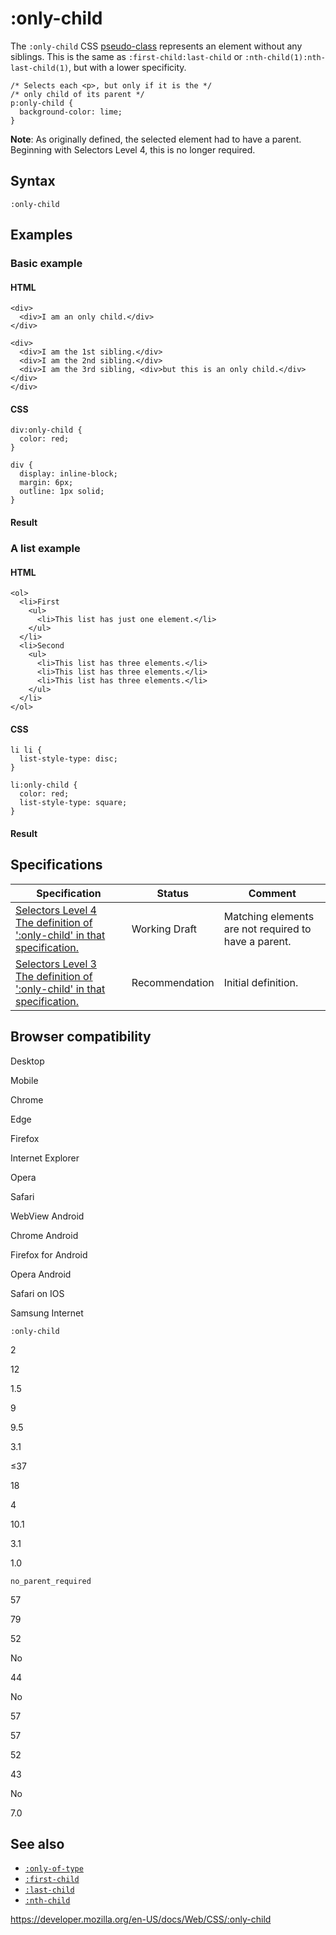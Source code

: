 # :only-child

The `:only-child` CSS [pseudo-class](pseudo-classes) represents an element without any siblings. This is the same as `:first-child:last-child` or `:nth-child(1):nth-last-child(1)`, but with a lower specificity.

    /* Selects each <p>, but only if it is the */
    /* only child of its parent */
    p:only-child {
      background-color: lime;
    }

**Note**: As originally defined, the selected element had to have a parent. Beginning with Selectors Level 4, this is no longer required.

## Syntax

    :only-child

## Examples

### Basic example

#### HTML

    <div>
      <div>I am an only child.</div>
    </div>

    <div>
      <div>I am the 1st sibling.</div>
      <div>I am the 2nd sibling.</div>
      <div>I am the 3rd sibling, <div>but this is an only child.</div></div>
    </div>

#### CSS

    div:only-child {
      color: red;
    }

    div {
      display: inline-block;
      margin: 6px;
      outline: 1px solid;
    }

#### Result

### A list example

#### HTML

    <ol>
      <li>First
        <ul>
          <li>This list has just one element.</li>
        </ul>
      </li>
      <li>Second
        <ul>
          <li>This list has three elements.</li>
          <li>This list has three elements.</li>
          <li>This list has three elements.</li>
        </ul>
      </li>
    </ol>

#### CSS

    li li {
      list-style-type: disc;
    }

    li:only-child {
      color: red;
      list-style-type: square;
    }

#### Result

## Specifications

<table><thead><tr class="header"><th>Specification</th><th>Status</th><th>Comment</th></tr></thead><tbody><tr class="odd"><td><a href="https://drafts.csswg.org/selectors-4/#only-child-pseudo">Selectors Level 4<br />
<span class="small">The definition of ':only-child' in that specification.</span></a></td><td><span class="spec-wd">Working Draft</span></td><td>Matching elements are not required to have a parent.</td></tr><tr class="even"><td><a href="https://drafts.csswg.org/selectors-3/#only-child-pseudo">Selectors Level 3<br />
<span class="small">The definition of ':only-child' in that specification.</span></a></td><td><span class="spec-rec">Recommendation</span></td><td>Initial definition.</td></tr></tbody></table>

## Browser compatibility

Desktop

Mobile

Chrome

Edge

Firefox

Internet Explorer

Opera

Safari

WebView Android

Chrome Android

Firefox for Android

Opera Android

Safari on IOS

Samsung Internet

`:only-child`

2

12

1.5

9

9.5

3.1

≤37

18

4

10.1

3.1

1.0

`no_parent_required`

57

79

52

No

44

No

57

57

52

43

No

7.0

## See also

- [`:only-of-type`](:only-of-type)
- [`:first-child`](:first-child)
- [`:last-child`](:last-child)
- [`:nth-child`](:nth-child)

<a href="https://developer.mozilla.org/en-US/docs/Web/CSS/:only-child" class="_attribution-link">https://developer.mozilla.org/en-US/docs/Web/CSS/:only-child</a>
